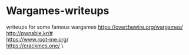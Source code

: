 # Wargames-writeups
writeups for some famous wargames 
https://overthewire.org/wargames/ \
http://pwnable.kr/# \
https://www.root-me.org/ \
https://crackmes.one/ \
